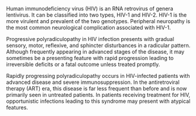 Human immunodeficiency virus (HIV) is an RNA retrovirus of genera lentivirus. It can be classified into two types, HIV-1 and HIV-2. HIV-1 is the more virulent and prevalent of the two genotypes. Peripheral neuropathy is the most common neurological complication associated with HIV-1.

Progressive polyradiculopathy in HIV infection presents with gradual sensory, motor, reflexive, and sphincter disturbances in a radicular pattern. Although frequently appearing in advanced stages of the disease, it may sometimes be a presenting feature with rapid progression leading to irreversible deficits or a fatal outcome unless treated promptly.

Rapidly progressing polyradiculopathy occurs in HIV-infected patients with advanced disease and severe immunosuppression. In the antiretroviral therapy (ART) era, this disease is far less frequent than before and is now primarily seen in untreated patients. In patients receiving treatment for HIV, opportunistic infections leading to this syndrome may present with atypical features.